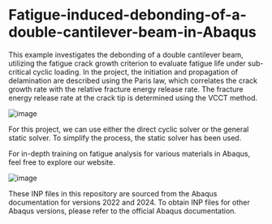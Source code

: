 # Fatigue-induced-debonding-of-a-double-cantilever-beam-in-Abaqus
This example investigates the debonding of a double cantilever beam, utilizing the fatigue crack growth criterion to evaluate fatigue life under sub-critical cyclic loading. In the project, the initiation and propagation of delamination are described using the Paris law, which correlates the crack growth rate with the relative fracture energy release rate. The fracture energy release rate at the crack tip is determined using the VCCT method.

![image](https://github.com/user-attachments/assets/ae75feb0-19f3-49fb-8aba-5b65542048cc)

For this project, we can use either the direct cyclic solver or the general static solver. To simplify the process, the static solver has been used.

For in-depth training on fatigue analysis for various materials in Abaqus, feel free to explore our website.

![image](https://github.com/user-attachments/assets/60d04c1d-92ae-4f1e-835e-d63007c1b2bc)

These INP files in this repository are sourced from the Abaqus documentation for versions 2022 and 2024. To obtain INP files for other Abaqus versions, please refer to the official Abaqus documentation.
